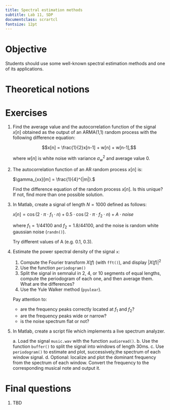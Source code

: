 ```yaml
---
title: Spectral estimation methods
subtitle: Lab 11, SDP
documentclass: scrartcl
fontsize: 12pt
---
```


# Objective

Students should use some well-known spectral estimation methods 
and one of its applications.

# Theoretical notions

# Exercises

1. Find the average value and the autocorrelation function of the 
signal $x[n]$ obtained as the output of an ARMA(1,1) random process with
the following difference equation:
    
	$$x[n] = \frac{1}{2}x[n-1] + w[n] + w[n-1],$$
	
	where $w[n]$ is white noise with variance $\sigma_w^2$ and average value $0$.
	
2. The autocorrelation function of an AR random process $x[n]$ is:

    $\gamma_{xx}[m] = \frac{1}{4}^{|m|}.$
	
	Find the difference equation of the random process $x[n]$. Is this unique? 
	If not, find more than one possible solution.

3. In Matlab, create a signal of length $N=1000$ defined as follows:
	
	$x[n] = \cos(2 \cdot \pi \cdot f_1 \cdot n) + 0.5 \cdot \cos(2 \cdot \pi \cdot f_2 \cdot n) + A \cdot noise$
	
	where $f_1 = 1 / 44100$ and $f_2 = 1.8 / 44100$, and the noise is random white gaussian noise (`randn()`).
	
	Try different values of A (e.g. 0.1, 0.3).
	
4. Estimate the power spectral density of the signal `x`:
    1. Compute the Fourier transform $X(f)$ (with `fft()`), and display $|X(f)|^2$
	2. Use the function `periodogram()`
	3. Split the signal in semnalul in 2, 4, or 10 segments of equal lengths,
	   compute the periodogram of each one, and then average them.
	   What are the differences?
	4. Use the Yule Walker method (`pyulear`).
	
	Pay attention to:
	  - are the frequency peaks correctly located at $f_1$ and $f_2$?
	  - are the frequency peaks wide or narrow?
	  - is the noise spectrum flat or not?

5. In Matlab, create a script file which implements a live spectrum analyzer.
    
	a. Load the signal `music.wav` with the function `audioread()`.
	b. Use the function `buffer()` to split the signal into windows 
	of length 30ms.
	c. Use `periodogram()` to estimate
	and plot, successively,the spectrum of each window signal.
	d. Optional: localize and plot the dominant frequency from the spectrum of each window.
	Convert the frequency to the corresponding musical note and output it.

# Final questions

1. TBD

